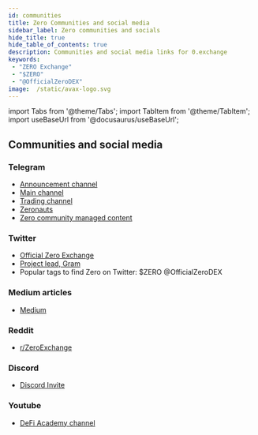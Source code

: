 ```yaml
---
id: communities
title: Zero Communities and social media
sidebar_label: Zero communities and socials
hide_title: true
hide_table_of_contents: true
description: Communities and social media links for 0.exchange
keywords:
 - "ZERO Exchange"
 - "$ZERO"
 - "@OfficialZeroDEX"
image:  /static/avax-logo.svg
---
```


import Tabs from '@theme/Tabs';
import TabItem from '@theme/TabItem';
import useBaseUrl from '@docusaurus/useBaseUrl';

## Communities and social media

### Telegram
* [Announcement channel](https://t.me/ZeroExchangeAnn)
* [Main channel](https://t.me/ZeroExchangeCommunity)
* [Trading channel](https://t.me/zeroexchangetrading)
* [Zeronauts](https://t.me/ZeroExchangeArmy)
* [Zero community managed content](https://t.me/ZeroHodlersCommunity)


### Twitter
* [Official Zero Exchange](https://twitter.com/OfficialZeroDEX)
* [Project lead, Gram](https://twitter.com/GramCustodian)
* Popular tags to find Zero on Twitter: $ZERO @OfficialZeroDEX

### Medium articles
* [Medium](https://medium.com/@OfficialZeroDex)

### Reddit
* [r/ZeroExchange](https://www.reddit.com/r/ZeroExchange/)

### Discord
* [Discord Invite](https://discord.com/invite/XtZTNVTX5T)

### Youtube
* [DeFi Academy channel](https://www.youtube.com/playlist?list=PLUrP9cz-3kCehfLJRhulrizJQ_4cOcpy4)
